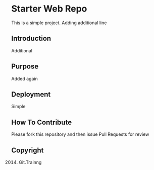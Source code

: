 # Starter Web Repo

This is a simple project. Adding additional line

## Introduction

Additional

## Purpose

Added again

## Deployment
Simple
## How To Contribute

Please fork this repository and then issue Pull Requests for review

## Copyright

2014. Git.Trainng